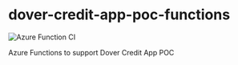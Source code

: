 # dover-credit-app-poc-functions

![Azure Function CI](https://github.com/Uinani/dover-credit-app-poc-functions/workflows/Azure%20Function%20CI/badge.svg)

Azure Functions to support Dover Credit App POC
